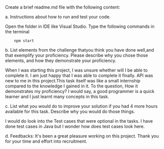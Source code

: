 Create a brief readme.md file with the following content:

a. Instructions about how to run and test your code.
    
   Open the folder in IDE like Visual Studio.
    Type the following commands in the terminal
 
        npm start

b. List elements from the challenge thatyou think you  have done well,and that exemplify your proficiency. Please describe why you chose those elements, and how they demonstrate your proficiency.
    
   When I was starting this project, I was unsure whether will I be able to complete it. I am just happy that I was able to complete it finally. API was new to me in this project.This task itself was like a small internship compared to the knowledge I gained in it.
    To the question, How it demonstrates my proficiency? I would say, a good programmer is a quick learner and I just learnt many concepts in this task. 

c. List what you would do to improve your solution if you had 4 more hours available for this task. Describe why you would do those things.
    
   I would do look into the Test cases that were optional in the tasks. I have done test cases in Java but I wonder how does test cases look here. 

d. Feedbacks:
    It's been a great pleasure working on this project. Thank you for your time and effort into recruitment. 
